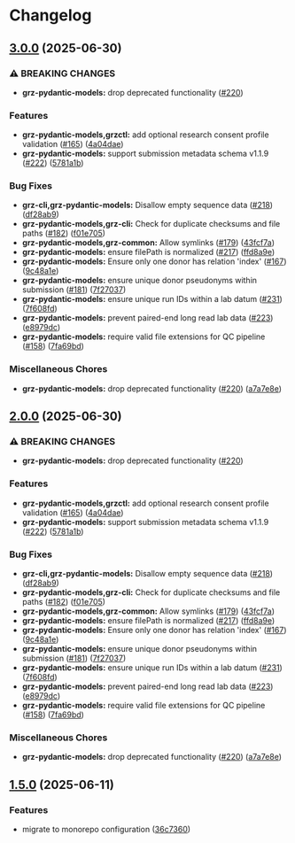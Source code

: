 # Changelog

## [3.0.0](https://github.com/BfArM-MVH/grz-tools/compare/grz-pydantic-models-v2.0.0...grz-pydantic-models-v3.0.0) (2025-06-30)


### ⚠ BREAKING CHANGES

* **grz-pydantic-models:** drop deprecated functionality ([#220](https://github.com/BfArM-MVH/grz-tools/issues/220))

### Features

* **grz-pydantic-models,grzctl:** add optional research consent profile validation ([#165](https://github.com/BfArM-MVH/grz-tools/issues/165)) ([4a04dae](https://github.com/BfArM-MVH/grz-tools/commit/4a04daebf5936f0b398b2d7db03cf0f0f372970b))
* **grz-pydantic-models:** support submission metadata schema v1.1.9 ([#222](https://github.com/BfArM-MVH/grz-tools/issues/222)) ([5781a1b](https://github.com/BfArM-MVH/grz-tools/commit/5781a1b83a9e09a158a05862f107214c97d70994))


### Bug Fixes

* **grz-cli,grz-pydantic-models:** Disallow empty sequence data ([#218](https://github.com/BfArM-MVH/grz-tools/issues/218)) ([df28ab9](https://github.com/BfArM-MVH/grz-tools/commit/df28ab9dd78c97bdbbbcb68c4ff7a2208e049225))
* **grz-pydantic-models,grz-cli:** Check for duplicate checksums and file paths ([#182](https://github.com/BfArM-MVH/grz-tools/issues/182)) ([f01e705](https://github.com/BfArM-MVH/grz-tools/commit/f01e70595c232190a158906ba74ec180b4dcace9))
* **grz-pydantic-models,grz-common:** Allow symlinks ([#179](https://github.com/BfArM-MVH/grz-tools/issues/179)) ([43fcf7a](https://github.com/BfArM-MVH/grz-tools/commit/43fcf7ab1ae1a81aa79656073e764f310e5ed851))
* **grz-pydantic-models:** ensure filePath is normalized ([#217](https://github.com/BfArM-MVH/grz-tools/issues/217)) ([ffd8a9e](https://github.com/BfArM-MVH/grz-tools/commit/ffd8a9e1d6cbcd57ba5dc910a575ab5ba3ec651c))
* **grz-pydantic-models:** Ensure only one donor has relation 'index' ([#167](https://github.com/BfArM-MVH/grz-tools/issues/167)) ([9c48a1e](https://github.com/BfArM-MVH/grz-tools/commit/9c48a1ecdfcd10a8e15e9a55e79ea84be13c89c9))
* **grz-pydantic-models:** ensure unique donor pseudonyms within submission ([#181](https://github.com/BfArM-MVH/grz-tools/issues/181)) ([7f27037](https://github.com/BfArM-MVH/grz-tools/commit/7f27037c4fbc8ee8ccf1cb26ea15417a9dce70a4))
* **grz-pydantic-models:** ensure unique run IDs within a lab datum ([#231](https://github.com/BfArM-MVH/grz-tools/issues/231)) ([7f608fd](https://github.com/BfArM-MVH/grz-tools/commit/7f608fd7f43a8e596231a2bce1283cf29ef5a97c))
* **grz-pydantic-models:** prevent paired-end long read lab data ([#223](https://github.com/BfArM-MVH/grz-tools/issues/223)) ([e8979dc](https://github.com/BfArM-MVH/grz-tools/commit/e8979dc3fa83de229c1ccc091dcf35be957f781e))
* **grz-pydantic-models:** require valid file extensions for QC pipeline ([#158](https://github.com/BfArM-MVH/grz-tools/issues/158)) ([7fa69bd](https://github.com/BfArM-MVH/grz-tools/commit/7fa69bdcf6702a08c0b0409df37cec43d559f7ae))


### Miscellaneous Chores

* **grz-pydantic-models:** drop deprecated functionality ([#220](https://github.com/BfArM-MVH/grz-tools/issues/220)) ([a7a7e8e](https://github.com/BfArM-MVH/grz-tools/commit/a7a7e8e105c7eb2bb0d567b73bf4da76427fd4d3))

## [2.0.0](https://github.com/BfArM-MVH/grz-tools/compare/grz-pydantic-models-v1.5.0...grz-pydantic-models-v2.0.0) (2025-06-30)


### ⚠ BREAKING CHANGES

* **grz-pydantic-models:** drop deprecated functionality ([#220](https://github.com/BfArM-MVH/grz-tools/issues/220))

### Features

* **grz-pydantic-models,grzctl:** add optional research consent profile validation ([#165](https://github.com/BfArM-MVH/grz-tools/issues/165)) ([4a04dae](https://github.com/BfArM-MVH/grz-tools/commit/4a04daebf5936f0b398b2d7db03cf0f0f372970b))
* **grz-pydantic-models:** support submission metadata schema v1.1.9 ([#222](https://github.com/BfArM-MVH/grz-tools/issues/222)) ([5781a1b](https://github.com/BfArM-MVH/grz-tools/commit/5781a1b83a9e09a158a05862f107214c97d70994))


### Bug Fixes

* **grz-cli,grz-pydantic-models:** Disallow empty sequence data ([#218](https://github.com/BfArM-MVH/grz-tools/issues/218)) ([df28ab9](https://github.com/BfArM-MVH/grz-tools/commit/df28ab9dd78c97bdbbbcb68c4ff7a2208e049225))
* **grz-pydantic-models,grz-cli:** Check for duplicate checksums and file paths ([#182](https://github.com/BfArM-MVH/grz-tools/issues/182)) ([f01e705](https://github.com/BfArM-MVH/grz-tools/commit/f01e70595c232190a158906ba74ec180b4dcace9))
* **grz-pydantic-models,grz-common:** Allow symlinks ([#179](https://github.com/BfArM-MVH/grz-tools/issues/179)) ([43fcf7a](https://github.com/BfArM-MVH/grz-tools/commit/43fcf7ab1ae1a81aa79656073e764f310e5ed851))
* **grz-pydantic-models:** ensure filePath is normalized ([#217](https://github.com/BfArM-MVH/grz-tools/issues/217)) ([ffd8a9e](https://github.com/BfArM-MVH/grz-tools/commit/ffd8a9e1d6cbcd57ba5dc910a575ab5ba3ec651c))
* **grz-pydantic-models:** Ensure only one donor has relation 'index' ([#167](https://github.com/BfArM-MVH/grz-tools/issues/167)) ([9c48a1e](https://github.com/BfArM-MVH/grz-tools/commit/9c48a1ecdfcd10a8e15e9a55e79ea84be13c89c9))
* **grz-pydantic-models:** ensure unique donor pseudonyms within submission ([#181](https://github.com/BfArM-MVH/grz-tools/issues/181)) ([7f27037](https://github.com/BfArM-MVH/grz-tools/commit/7f27037c4fbc8ee8ccf1cb26ea15417a9dce70a4))
* **grz-pydantic-models:** ensure unique run IDs within a lab datum ([#231](https://github.com/BfArM-MVH/grz-tools/issues/231)) ([7f608fd](https://github.com/BfArM-MVH/grz-tools/commit/7f608fd7f43a8e596231a2bce1283cf29ef5a97c))
* **grz-pydantic-models:** prevent paired-end long read lab data ([#223](https://github.com/BfArM-MVH/grz-tools/issues/223)) ([e8979dc](https://github.com/BfArM-MVH/grz-tools/commit/e8979dc3fa83de229c1ccc091dcf35be957f781e))
* **grz-pydantic-models:** require valid file extensions for QC pipeline ([#158](https://github.com/BfArM-MVH/grz-tools/issues/158)) ([7fa69bd](https://github.com/BfArM-MVH/grz-tools/commit/7fa69bdcf6702a08c0b0409df37cec43d559f7ae))


### Miscellaneous Chores

* **grz-pydantic-models:** drop deprecated functionality ([#220](https://github.com/BfArM-MVH/grz-tools/issues/220)) ([a7a7e8e](https://github.com/BfArM-MVH/grz-tools/commit/a7a7e8e105c7eb2bb0d567b73bf4da76427fd4d3))

## [1.5.0](https://github.com/BfArM-MVH/grz-tools/compare/grz-pydantic-models-v1.4.0...grz-pydantic-models-v1.5.0) (2025-06-11)


### Features

* migrate to monorepo configuration ([36c7360](https://github.com/BfArM-MVH/grz-tools/commit/36c736044ce09473cc664b4471117465c5cab9a3))
